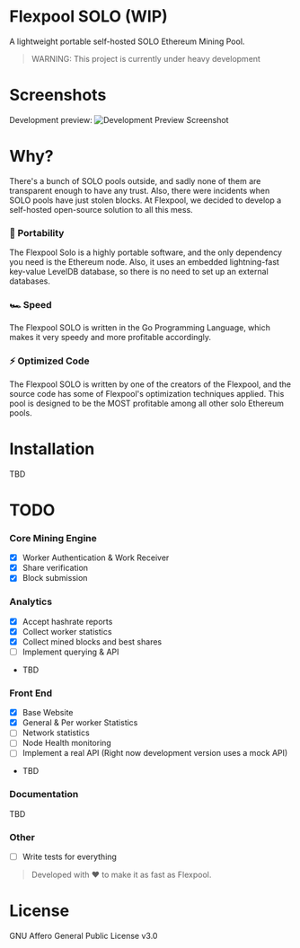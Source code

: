 # Flexpool SOLO (WIP)
A lightweight portable self-hosted SOLO Ethereum Mining Pool.

> WARNING: This project is currently under heavy development

# Screenshots
Development preview:
![Development Preview Screenshot](https://github.com/flexpool/solo/raw/master/assets/dev-screenshot.png)

# Why?

There's a bunch of SOLO pools outside, and sadly none of them are transparent enough to have any trust. Also, there were incidents when SOLO pools have just stolen blocks. At Flexpool, we decided to develop a self-hosted open-source solution to all this mess.

### 💼  Portability

The Flexpool Solo is a highly portable software, and the only dependency you need is the Ethereum node. Also, it uses an embedded lightning-fast key-value LevelDB database, so there is no need to set up an external databases.

### 🏎  Speed

The Flexpool SOLO is written in the Go Programming Language, which makes it very speedy and more profitable accordingly.

### ⚡️  Optimized Code

The Flexpool SOLO is written by one of the creators of the Flexpool, and the source code has some of Flexpool's optimization techniques applied. This pool is designed to be the MOST profitable among all other solo Ethereum pools.

# Installation

TBD

# TODO

### Core Mining Engine
- [x] Worker Authentication & Work Receiver
- [x] Share verification
- [x] Block submission

### Analytics
- [x] Accept hashrate reports
- [x] Collect worker statistics
- [x] Collect mined blocks and best shares
- [ ] Implement querying & API
- TBD

### Front End
- [x] Base Website
- [x] General & Per worker Statistics
- [ ] Network statistics
- [ ] Node Health monitoring 
- [ ] Implement a real API (Right now development version uses a mock API)
- TBD

### Documentation
TBD

### Other
- [ ] Write tests for everything

> Developed with ❤️ to make it as fast as Flexpool.

# License

GNU Affero General Public License v3.0
